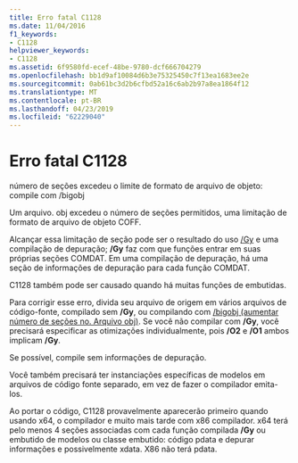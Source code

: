 ```yaml
---
title: Erro fatal C1128
ms.date: 11/04/2016
f1_keywords:
- C1128
helpviewer_keywords:
- C1128
ms.assetid: 6f9580fd-ecef-48be-9780-dcf666704279
ms.openlocfilehash: bb1d9af10084d6b3e75325450c7f13ea1683ee2e
ms.sourcegitcommit: 0ab61bc3d2b6cfbd52a16c6ab2b97a8ea1864f12
ms.translationtype: MT
ms.contentlocale: pt-BR
ms.lasthandoff: 04/23/2019
ms.locfileid: "62229040"
---
```

# <a name="fatal-error-c1128"></a>Erro fatal C1128

número de seções excedeu o limite de formato de arquivo de objeto: compile com /bigobj

Um arquivo. obj excedeu o número de seções permitidos, uma limitação de formato de arquivo de objeto COFF.

Alcançar essa limitação de seção pode ser o resultado do uso [/Gy](../../build/reference/gy-enable-function-level-linking.md) e uma compilação de depuração; **/Gy** faz com que funções entrar em suas próprias seções COMDAT. Em uma compilação de depuração, há uma seção de informações de depuração para cada função COMDAT.

C1128 também pode ser causado quando há muitas funções de embutidas.

Para corrigir esse erro, divida seu arquivo de origem em vários arquivos de código-fonte, compilado sem **/Gy**, ou compilando com [/bigobj (aumentar número de seções no. Arquivo obj)](../../build/reference/bigobj-increase-number-of-sections-in-dot-obj-file.md).  Se você não compilar com **/Gy**, você precisará especificar as otimizações individualmente, pois **/O2** e **/O1** ambos implicam **/Gy**.

Se possível, compile sem informações de depuração.

Você também precisará ter instanciações específicas de modelos em arquivos de código fonte separado, em vez de fazer o compilador emita-los.

Ao portar o código, C1128 provavelmente aparecerão primeiro quando usando x64, o compilador e muito mais tarde com x86 compilador. x64 terá pelo menos 4 seções associadas com cada função compilada **/Gy** ou embutido de modelos ou classe embutido: código pdata e depurar informações e possivelmente xdata.  X86 não terá pdata.